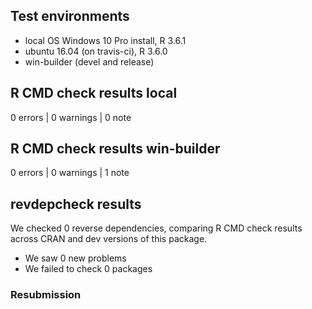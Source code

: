 ## Test environments
* local OS Windows 10 Pro install, R 3.6.1
* ubuntu 16.04 (on travis-ci), R 3.6.0
* win-builder (devel and release)

## R CMD check results local

0 errors | 0 warnings | 0 note

## R CMD check results win-builder

0 errors | 0 warnings | 1 note

## revdepcheck results

We checked 0 reverse dependencies, comparing R CMD check results across CRAN and dev versions of this package.

 * We saw 0 new problems
 * We failed to check 0 packages



### Resubmission
